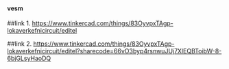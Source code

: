 #### vesm
##link 1. https://www.tinkercad.com/things/83OyvpxTAgp-lokaverkefnicircuit/editel

##link 2. https://www.tinkercad.com/things/83OyvpxTAgp-lokaverkefnicircuit/editel?sharecode=66vO3byp4rsnwuJUj7XlEQBToibW-8-6bjGLsyHaoDQ

